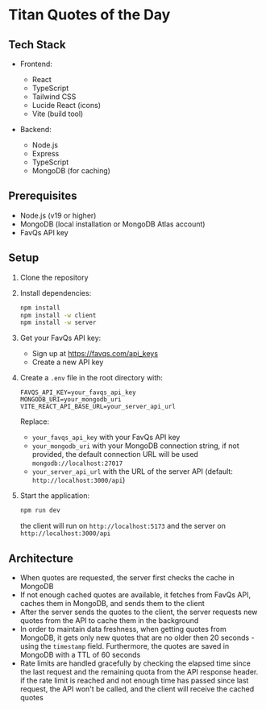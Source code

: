 # Titan Quotes of the Day

## Tech Stack

- Frontend:

  - React
  - TypeScript
  - Tailwind CSS
  - Lucide React (icons)
  - Vite (build tool)

- Backend:
  - Node.js
  - Express
  - TypeScript
  - MongoDB (for caching)

## Prerequisites

- Node.js (v19 or higher)
- MongoDB (local installation or MongoDB Atlas account)
- FavQs API key

## Setup

1. Clone the repository
2. Install dependencies:

   ```bash
   npm install
   npm install -w client
   npm install -w server
   ```

3. Get your FavQs API key:

   - Sign up at https://favqs.com/api_keys
   - Create a new API key

4. Create a `.env` file in the root directory with:

   ```
   FAVQS_API_KEY=your_favqs_api_key
   MONGODB_URI=your_mongodb_uri
   VITE_REACT_API_BASE_URL=your_server_api_url
   ```

   Replace:

   - `your_favqs_api_key` with your FavQs API key
   - `your_mongodb_uri` with your MongoDB connection string, if not provided, the default connection URL will be used `mongodb://localhost:27017`
   - `your_server_api_url` with the URL of the server API (default: `http://localhost:3000/api`)

5. Start the application:

   ```bash
   npm run dev
   ```

   the client will run on `http://localhost:5173` and the server on `http://localhost:3000/api`

## Architecture

- When quotes are requested, the server first checks the cache in MongoDB
- If not enough cached quotes are available, it fetches from FavQs API, caches them in MongoDB, and sends them to the client
- After the server sends the quotes to the client, the server requests new quotes from the API to cache them in the background
- In order to maintain data freshness, when getting quotes from MongoDB, it gets only new quotes that are no older then 20 seconds - using the `timestamp` field. Furthermore, the quotes are saved in MongoDB with a TTL of 60 seconds
- Rate limits are handled gracefully by checking the elapsed time since the last request and the remaining quota from the API response header. if the rate limit is reached and not enough time has passed since last request, the API won't be called, and the client will receive the cached quotes
